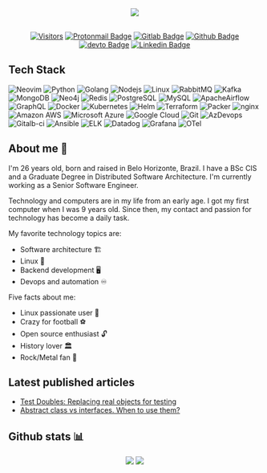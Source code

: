 <div align="center">
<img src="https://media.tenor.com/EJ5ezT8nTdoAAAAC/hello-there-obi-wan.gif" />
<br/><br/>

[![Visitors](https://api.visitorbadge.io/api/visitors?path=https%3A%2F%2Fgithub.com%2Frellyson%2Frellyson&label=Visitors&labelColor=%2328204d&countColor=%231a1919&style=flat&labelStyle=lower)](https://visitorbadge.io/status?path=https%3A%2F%2Fgithub.com%2Frellyson%2Frellyson)
[![Protonmail Badge](https://img.shields.io/static/v1?message=rellyson@protonmail.com&logo=protonmail&labelColor=6d4aff&color=6d4aff&logoColor=white&label=%20)](mailto:rellyson@protonmail.com)
[![Gitlab Badge](https://img.shields.io/static/v1?message=rellyson&logo=gitlab&labelColor=FF5214&color=FF5214&logoColor=white&label=%20)](https://gitlab.com/rellyson)
[![Github Badge](https://img.shields.io/static/v1?message=rellyson&logo=github&labelColor=333&color=333&logoColor=white&label=%20)](https://github.com/rellyson)
[![devto Badge](https://img.shields.io/static/v1?message=rellyson&logo=dev.to&labelColor=0f0f0f&color=0f0f0f&logoColor=white&label=%20)](https://dev.to.com/rellyson)
[![Linkedin Badge](https://img.shields.io/static/v1?message=rellysonsilva&logo=linkedin&labelColor=1182c3&color=1182c3&logoColor=white&label=%20)](https://www.linkedin.com/in/rellysonsilva/)
</div>

## Tech Stack
![Neovim](https://img.shields.io/badge/-Neovim-333?style=flat-square&logo=neovim)
![Python](https://img.shields.io/badge/-Python-1c1c1c?style=flat-square&logo=Python)
![Golang](https://img.shields.io/badge/-Golang-007ACC?style=flat-square&logo=go)
![Nodejs](https://img.shields.io/badge/-Nodejs-1c1c1c?style=flat-square&logo=Node.js)
![Linux](https://img.shields.io/badge/-Linux-black?style=flat-square&logo=linux)
![RabbitMQ](https://img.shields.io/badge/-RabbitMQ-9e4b1b?style=flat-square&logo=rabbitmq)
![Kafka](https://img.shields.io/badge/-Apache%20Kafka-1c1c1c?style=flat-square&logo=apache-kafka)
![MongoDB](https://img.shields.io/badge/-MongoDB-1c1c1c?style=flat-square&logo=mongodb)
![Neo4j](https://img.shields.io/badge/-Neo4j-29385c?style=flat-square&logo=neo4j)
![Redis](https://img.shields.io/badge/-Redis-1c1c1c?style=flat-square&logo=Redis)
![PostgreSQL](https://img.shields.io/badge/-PostgreSQL-1c1c1c?style=flat-square&logo=postgresql)
![MySQL](https://img.shields.io/badge/-MySQL-1c1c1c?style=flat-square&logo=mysql)
![ApacheAirflow](https://img.shields.io/badge/-Apache%20Airflow-0b7986?style=flat-square&logo=apacheairflow)
![GraphQL](https://img.shields.io/badge/-GraphQL-E10098?style=flat-square&logo=graphql)
![Docker](https://img.shields.io/badge/-Docker-1c1c1c?style=flat-square&logo=docker)
![Kubernetes](https://img.shields.io/badge/-Kubernetes-1c1c1c?style=flat-square&logo=kubernetes)
![Helm](https://img.shields.io/badge/-Helm-blue?style=flat-square&logo=helm)
![Terraform](https://img.shields.io/badge/-Terraform-473dba?style=flat-square&logo=terraform)
![Packer](https://img.shields.io/badge/-Packer-1a1a1a?style=flat-square&logo=packer)
![nginx](https://img.shields.io/badge/-NGINX-009137?style=flat-square&logo=nginx)
![Amazon AWS](https://img.shields.io/badge/Amazon%20AWS-232F3E?style=flat-square&logo=amazon-aws)
![Microsoft Azure](https://img.shields.io/badge/Microsoft%20Azure-004589?style=flat-square&logo=microsoft-azure)
![Google Cloud](https://img.shields.io/badge/Google%20Cloud-black?style=flat-square&logo=google-cloud)
![Git](https://img.shields.io/badge/-Git-orange?style=flat-square&logo=git)
![AzDevops](https://img.shields.io/badge/-Azure%20Devops-0072c9?style=flat-square&logo=azuredevops)
![Gitalb-ci](https://img.shields.io/badge/-Gitlab%20CI-1c4e95?style=flat-square&logo=gitlab)
![Ansible](https://img.shields.io/badge/-Ansible-333?style=flat-square&logo=ansible)
![ELK](https://img.shields.io/badge/-Elastic%20Stack-e046b7?style=flat-square&logo=elasticstack)
![Datadog](https://img.shields.io/badge/-Datadog-49295c?style=flat-square&logo=datadog)
![Grafana](https://img.shields.io/badge/-Grafana-1c191b?style=flat-square&logo=grafana)
![OTel](https://img.shields.io/badge/-Open%20Telemetry-475aa2?style=flat-square&logo=opentelemetry)

## About me 🤔

I'm 26 years old, born and raised in Belo Horizonte, Brazil. I have a BSc CIS and a Graduate Degree in Distributed Software Architecture. I'm currently working as a Senior Software Engineer.

Technology and computers are in my life from an early age. I got my first computer when I was 9 years old. Since then, my contact and passion for technology has become a daily task.

My favorite technology topics are:
- Software architecture 🏗️
- Linux 🐧
- Backend development 🖥️
- Devops and automation ♾️

Five facts about me:
- Linux passionate user 🐧
- Crazy for football ⚽
- Open source enthusiast 🔓
- History lover 🏛️
- Rock/Metal fan 🤘

## Latest published articles
<!-- BLOG-POST-LIST:START -->
- [Test Doubles: Replacing real objects for testing](https://dev.to/rellyson/test-doubles-replacing-real-objects-for-testing-2pfg)
- [Abstract class vs interfaces. When to use them?](https://dev.to/rellyson/abstract-class-vs-interfaces-when-to-use-them-1d68)
<!-- BLOG-POST-LIST:END -->

## Github stats 📊
<div align="center" width="100%">
  <img align="center" src="https://github-readme-stats.vercel.app/api/top-langs/?username=rellyson&hide=scss,css,html,tex&title_color=ffffff&text_color=c9cacc&icon_color=2bbc8a&bg_color=0d1117&langs_count=5" />
  <img align="center" src="https://github-readme-stats.vercel.app/api?username=rellyson&show_icons=true&line_height=40&count_private=true&title_color=ffffff&text_color=c9cacc&icon_color=2bbc8a&bg_color=0d1117" />
</div>
